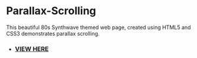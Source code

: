 # Parallax-Scrolling
This beautiful 80s Synthwave themed web page, created using HTML5 and CSS3 demonstrates parallax scrolling.
- ### [VIEW HERE](https://kaavyabaranwal.github.io/Parallax-Scrolling/) ###

